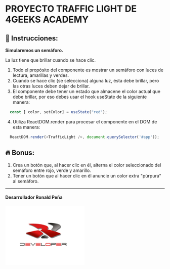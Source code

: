 # PROYECTO TRAFFIC LIGHT DE 4GEEKS ACADEMY

## <strong> 📝 Instrucciones: </strong>

<strong> Simularemos un semáforo. </strong>

La luz tiene que brillar cuando se hace clic.

1. Todo el propósito del componente es mostrar un semáforo con luces de lectura, amarillas y verdes.
2. Cuando se hace clic (se selecciona) alguna luz, ésta debe brillar, pero las otras luces deben dejar de brillar.
3. El componente debe tener un estado que almacene el color actual que debe brillar, por eso debes usar el hook useState de la siguiente manera:
   
``` javascript
  const [ color, setColor] = useState("red");
```

4. Utiliza ReactDOM.render para procesar el componente en el DOM de esta manera:

``` javascript   
  ReactDOM.render(<TrafficLight />, document.querySelector('#app'));
```

## <strong> 🔥 Bonus: </strong>

1. Crea un botón que, al hacer clic en él, alterna el color seleccionado del semáforo entre rojo, verde y amarillo.
2. Tener un botón que al hacer clic en él anuncie un color extra "púrpura" al semáforo.

<hr />

#### <span style="font-weight:bold;"> Desarrollador Ronald Peña </span>

  <img src = "./src/img/Logo.png" width = "250px" />
